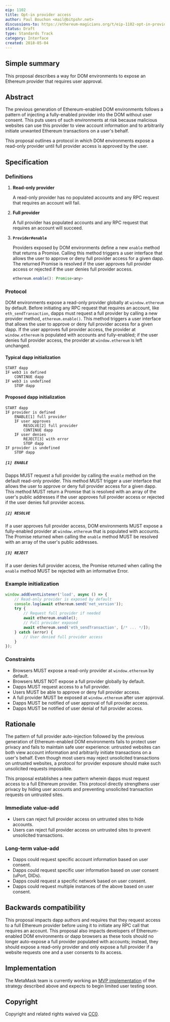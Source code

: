 ```yaml
---
eip: 1102
title: Opt-in provider access
author: Paul Bouchon <mail@bitpshr.net>
discussions-to: https://ethereum-magicians.org/t/eip-1102-opt-in-provider-access/414
status: Draft
type: Standards Track
category: Interface
created: 2018-05-04
---
```


## Simple summary

This proposal describes a way for DOM environments to expose an Ethereum provider that requires user approval.

## Abstract

The previous generation of Ethereum-enabled DOM environments follows a pattern of injecting a fully-enabled provider into the DOM without user consent. This puts users of such environments at risk because malicious websites can use this provider to view account information and to arbitrarily initiate unwanted Ethereum transactions on a user's behalf.

This proposal outlines a protocol in which DOM environments expose a read-only provider until full provider access is approved by the user.

## Specification

### Definitions

1. **Read-only provider**

    A read-only provider has no populated accounts and any RPC request that requires an account will fail.

2. **Full provider**

    A full provider has populated accounts and any RPC request that requires an account will succeed.

3. **`Provider#enable`**

    Providers exposed by DOM environments define a new `enable` method that returns a Promise. Calling this method triggers a user interface that allows the user to approve or deny full provider access for a given dapp. The returned Promise is resolved if the user approves full provider access or rejected if the user denies full provider access.

    ```js
    ethereum.enable(): Promise<any>
    ```

### Protocol

DOM environments expose a read-only provider globally at `window.ethereum` by default. Before initiating any RPC request that requires an account, like `eth_sendTransaction`, dapps must request a full provider by calling a new provider method, `ethereum.enable()`. This method triggers a user interface that allows the user to approve or deny full provider access for a given dapp. If the user approves full provider access, the provider at `window.ethereum` is populated with accounts and fully-enabled; if the user denies full provider access, the provider at `window.ethereum` is left unchanged.

#### Typical dapp initialization

```
START dapp
IF web3 is defined
    CONTINUE dapp
IF web3 is undefined
    STOP dapp
```

#### Proposed dapp initialization

```
START dapp
IF provider is defined
    ENABLE[1] full provider
    IF user approves
        RESOLVE[2] full provider
        CONTINUE dapp
    IF user denies
        REJECT[3] with error
        STOP dapp
IF provider is undefined
    STOP dapp
```

##### `[1] ENABLE`

Dapps MUST request a full provider by calling the `enable` method on the default read-only provider. This method MUST trigger a user interface that allows the user to approve or deny full provider access for a given dapp. This method MUST return a Promise that is resolved with an array of the user's public addresses if the user approves full provider access or rejected if the user denies full provider access.

##### `[2] RESOLVE`

If a user approves full provider access, DOM environments MUST expose a fully-enabled provider at `window.ethereum` that is populated with accounts. The Promise returned when calling the `enable` method MUST be resolved with an array of the user's public addresses.

##### `[3] REJECT`

If a user denies full provider access, the Promise returned when calling the `enable` method MUST be rejected with an informative Error.

### Example initialization

```js
window.addEventListener('load', async () => {
    // Read-only provider is exposed by default
    console.log(await ethereum.send('net_version'));
    try {
        // Request full provider if needed
        await ethereum.enable();
        // Full provider exposed
        await ethereum.send('eth_sendTransaction', [/* ... */]);
    } catch (error) {
        // User denied full provider access
    }
});
```

### Constraints

* Browsers MUST expose a read-only provider at `window.ethereum` by default.
* Browsers MUST NOT expose a full provider globally by default.
* Dapps MUST request access to a full provider.
* Users MUST be able to approve or deny full provider access.
* A full provider MUST be exposed at `window.ethereum` after user approval.
* Dapps MUST be notified of user approval of full provider access.
* Dapps MUST be notified of user denial of full provider access.

## Rationale

The pattern of full provider auto-injection followed by the previous generation of Ethereum-enabled DOM environments fails to protect user privacy and fails to maintain safe user experience: untrusted websites can both view account information and arbitrarily initiate transactions on a user's behalf. Even though most users may reject unsolicited transactions on untrusted websites, a protocol for provider exposure should make such unsolicited requests impossible.

This proposal establishes a new pattern wherein dapps must request access to a full Ethereum provider. This protocol directly strengthens user privacy by hiding user accounts and preventing unsolicited transaction requests on untrusted sites.

### Immediate value-add

* Users can reject full provider access on untrusted sites to hide accounts.
* Users can reject full provider access on untrusted sites to prevent unsolicited transactions.

### Long-term value-add

* Dapps could request specific account information based on user consent.
* Dapps could request specific user information based on user consent (uPort, DIDs).
* Dapps could request a specific network based on user consent.
* Dapps could request multiple instances of the above based on user consent.

## Backwards compatibility

This proposal impacts dapp authors and requires that they request access to a full Ethereum provider before using it to initiate any RPC call that requires an account. This proposal also impacts developers of Ethereum-enabled DOM environments or dapp browsers as these tools should no longer auto-expose a full provider populated with accounts; instead, they should expose a read-only provider and only expose a full provider if a website requests one and a user consents to its access.

## Implementation

The MetaMask team is currently working an [MVP implementation](https://github.com/MetaMask/metamask-extension/pull/4703) of the strategy described above and expects to begin limited user testing soon.

## Copyright

Copyright and related rights waived via [CC0](https://creativecommons.org/publicdomain/zero/1.0/).
